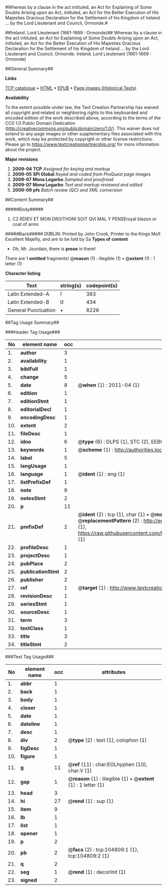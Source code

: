 #Whereas by a clause in the act intituled, an Act for Explaining of Some Doubts Arising upon an Act, intituled, an Act for the Better Execution of His Majesties Gracious Declaration for the Settlement of his Kingdom of Ireland ... by the Lord Lieutenant and Council, Ormonde.#

##Ireland. Lord Lieutenant (1661-1669 : Ormonde)##
Whereas by a clause in the act intituled, an Act for Explaining of Some Doubts Arising upon an Act, intituled, an Act for the Better Execution of His Majesties Gracious Declaration for the Settlement of his Kingdom of Ireland ... by the Lord Lieutenant and Council, Ormonde.
Ireland. Lord Lieutenant (1661-1669 : Ormonde)

##General Summary##

**Links**

[TCP catalogue](http://www.ota.ox.ac.uk/tcp/)  • 
[HTML](http://tei.it.ox.ac.uk/tcp/Texts-HTML/free/A46/A46104.html)  • 
[EPUB](http://tei.it.ox.ac.uk/tcp/Texts-EPUB/free/A46/A46104.epub) • 
[Page images (Historical Texts)](https://historicaltexts.jisc.ac.uk/eebo-16140302e)

**Availability**

To the extent possible under law, the Text Creation Partnership has waived all copyright and related or neighboring rights to this keyboarded and encoded edition of the work described above, according to the terms of the CC0 1.0 Public Domain Dedication (http://creativecommons.org/publicdomain/zero/1.0/). This waiver does not extend to any page images or other supplementary files associated with this work, which may be protected by copyright or other license restrictions. Please go to https://www.textcreationpartnership.org/ for more information about the project.

**Major revisions**

1. __2009-04__ __TCP__ *Assigned for keying and markup*
1. __2009-05__ __SPi Global__ *Keyed and coded from ProQuest page images*
1. __2009-07__ __Mona Logarbo__ *Sampled and proofread*
1. __2009-07__ __Mona Logarbo__ *Text and markup reviewed and edited*
1. __2009-09__ __pfs__ *Batch review (QC) and XML conversion*

##Content Summary##

#####Body#####

1. C2 RDIEV ET MON DROITHONI SOIT QVI MAL Y PENSEroyal blazon or coat of arms

#####Back#####
DƲBLIN: Printed by John Crook, Printer to the Kings Moſt Excellent Majeſty, and are to be ſold by Sa
**Types of content**

  * Oh, Mr. Jourdain, there is **prose** in there!

There are 1 **omitted** fragments! 
 @__reason__ (1) : illegible (1)  •  @__extent__ (1) : 1 letter (1)

**Character listing**


|Text|string(s)|codepoint(s)|
|---|---|---|
|Latin Extended-A|ſ|383|
|Latin Extended-B|Ʋ|434|
|General Punctuation|•|8226|

##Tag Usage Summary##

###Header Tag Usage###

|No|element name|occ|attributes|
|---|---|---|---|
|1.|__author__|3||
|2.|__availability__|1||
|3.|__biblFull__|1||
|4.|__change__|5||
|5.|__date__|8| @__when__ (1) : 2011-04 (1)|
|6.|__edition__|1||
|7.|__editionStmt__|1||
|8.|__editorialDecl__|1||
|9.|__encodingDesc__|1||
|10.|__extent__|2||
|11.|__fileDesc__|1||
|12.|__idno__|6| @__type__ (6) : DLPS (1), STC (2), EEBO-CITATION (1), OCLC (1), VID (1)|
|13.|__keywords__|1| @__scheme__ (1) : http://authorities.loc.gov/ (1)|
|14.|__label__|5||
|15.|__langUsage__|1||
|16.|__language__|1| @__ident__ (1) : eng (1)|
|17.|__listPrefixDef__|1||
|18.|__note__|9||
|19.|__notesStmt__|2||
|20.|__p__|11||
|21.|__prefixDef__|2| @__ident__ (2) : tcp (1), char (1)  •  @__matchPattern__ (2) : ([0-9\-]+):([0-9IVX]+) (1), (.+) (1)  •  @__replacementPattern__ (2) : http://eebo.chadwyck.com/downloadtiff?vid=$1&page=$2 (1), https://raw.githubusercontent.com/textcreationpartnership/Texts/master/tcpchars.xml#$1 (1)|
|22.|__profileDesc__|1||
|23.|__projectDesc__|1||
|24.|__pubPlace__|2||
|25.|__publicationStmt__|2||
|26.|__publisher__|2||
|27.|__ref__|1| @__target__ (1) : http://www.textcreationpartnership.org/docs/. (1)|
|28.|__revisionDesc__|1||
|29.|__seriesStmt__|1||
|30.|__sourceDesc__|1||
|31.|__term__|3||
|32.|__textClass__|1||
|33.|__title__|3||
|34.|__titleStmt__|2||


###Text Tag Usage###

|No|element name|occ|attributes|
|---|---|---|---|
|1.|__abbr__|1||
|2.|__back__|1||
|3.|__body__|1||
|4.|__closer__|1||
|5.|__date__|1||
|6.|__dateline__|1||
|7.|__desc__|1||
|8.|__div__|2| @__type__ (2) : text (1), colophon (1)|
|9.|__figDesc__|1||
|10.|__figure__|1||
|11.|__g__|11| @__ref__ (11) : char:EOLhyphen (10), char:V (1)|
|12.|__gap__|1| @__reason__ (1) : illegible (1)  •  @__extent__ (1) : 1 letter (1)|
|13.|__head__|3||
|14.|__hi__|27| @__rend__ (1) : sup (1)|
|15.|__item__|9||
|16.|__lb__|1||
|17.|__list__|1||
|18.|__opener__|1||
|19.|__p__|2||
|20.|__pb__|2| @__facs__ (2) : tcp:104809:1 (1), tcp:104809:2 (1)|
|21.|__q__|2||
|22.|__seg__|1| @__rend__ (1) : decorInit (1)|
|23.|__signed__|2||
